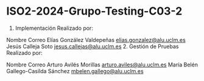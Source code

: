 # ISO2-2024-Grupo-Testing-C03-2
1. Implementación
Realizado por:

Nombre	Correo
Elías González Valdepeñas	elias.gonzalez@alu.uclm.es
Jesús Calleja Soto	jesus.callejas@alu.uclm.es
2. Gestión de Pruebas
Realizado por:

Nombre	Correo
Arturo Avilés Morillas	arturo.aviles@alu.uclm.es
María Belén Gallego-Casilda Sánchez	mbelen.gallego@alu.uclm.es

